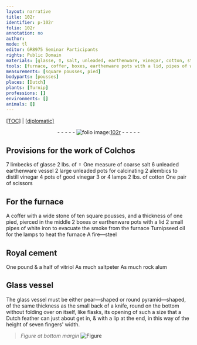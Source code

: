```yaml
---
layout: narrative
title: 102r
identifier: p-102r
folio: 102r
annotation: no
author:
mode: tl
editor: GR8975 Seminar Participants
rights: Public Domain
materials: [glasse, ☿, salt, unleaded, earthenware, vinegar, cotton, stone, white iron, Turnipseed oil, Royal cement, vitriol, saltpeter, rock alum, Glass, glass, Dutch feather]
tools: [furnace, coffer, boxes, earthenware pots with a lid, pipes of white iron, lamps, fire-steel]
measurements: [square pousses, pied]
bodyparts: [pousses]
places: [Dutch]
plants: [Turnip]
professions: []
environments: []
animals: []
---
```


<p><a href="{{ site.baseurl }}/translation/">[TOC]</a> | <a href="{{ site.baseurl }}/texts/p-102r_tc/" target="_blank">[diplomatic]</a></p><div class="folio" align="center">- - - - - <a href="http://gallica.bnf.fr/ark:/12148/btv1b10500001g/f209.image" target="_blank"><img src="https://cu-mkp.github.io/2017-workshop-edition/assets/photo-icon.png" alt="folio image: " style="display:inline-block; margin-bottom:-3px;"/>102r</a> - - - - - </div>  
  

## Provisions for the work of Colchos

 
7 limbecks of <span class="m">glasse</span> 2 lbs. of <span class="m">☿</span> One measure of coarse <span class="m">salt</span> 6 <span class="m">unleaded</span> <span class="m">earthenware</span> vessel 2 large <span class="m">unleaded</span> pots for calcinating 2 alembics to distill <span class="m">vinegar</span> 4 pots of good <span class="m">vinegar</span> 3 or 4 lamps 2 lbs. of <span class="m">cotton</span> One pair of scissors
 
 
  

## For the <span class="tl">furnace</span>

 
A <span class="tl">coffer</span> with a wide <span class="m">stone</span> of ten <span class="ms">square <span class="bp">pousses</span></span>, and a thickness of one <span class="ms">pied</span>, pierced in the middle 2 <span class="tl">boxes</span> or <span class="tl"><span class="m">earthenware</span> pots with a lid</span> 2 small <span class="tl">pipes of <span class="m">white iron</span></span> to evacuate the smoke from the <span class="tl">furnace</span> <span class="m"><span class="pa">Turnip</span>seed oil</span> for the <span class="tl">lamps</span> to heat the <span class="tl">furnace</span> A <span class="tl">fire—steel</span>
 
 
  

## <span class="m">Royal cement</span>

 
One pound & a half of <span class="m">vitriol</span> As much <span class="m">saltpeter</span> As much <span class="m">rock alum</span>
 
 
  

## <span class="m">Glass</span> vessel

 
The <span class="m">glass</span> vessel must be either pear—shaped or round pyramid—shaped, of the same thickness as the small back of a knife, round on the bottom without folding over on itself, like flasks, its opening of such a size that a <span class="m"><span class="pl">Dutch</span> feather</span> can just about get in, & with a lip at the end, in this way of the height of seven fingers' width. 
> *Figure*
> *at bottom margin*
> <a href="https://drive.google.com/open?id=0B9-oNrvWdlO5MVhNYTRzOXJzR2M" target="_blank"><img src="https://cu-mkp.github.io/GR8975-edition/assets/photo-icon.png" alt="Figure" style="display:inline-block; margin-bottom:-3px;"/></a>
 
 
